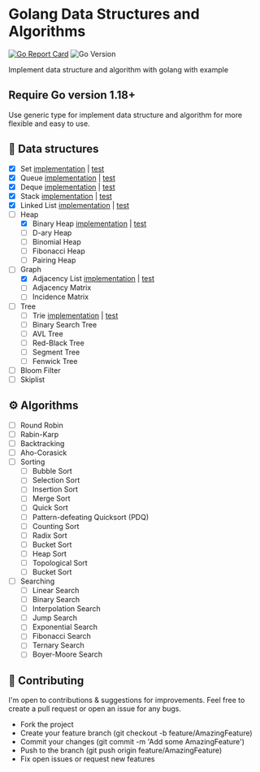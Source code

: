 # Golang Data Structures and Algorithms

[![Go Report Card](https://goreportcard.com/badge/github.com/ta3113ta/golang-ds-algorithms)](https://goreportcard.com/report/github.com/ta3113ta/golang-ds-algorithms)
![Go Version](https://img.shields.io/badge/Go-%3E%3D%201.18-%23007d9c)

Implement data structure and algorithm with golang with example

## Require Go version 1.18+

Use generic type for implement data structure and algorithm for more flexible and easy to use.

## 🧱 Data structures

- [x] Set [implementation](https://github.com/ta3113ta/golang-ds-algorithms/blob/main/ds/set/set.go) | [test](https://github.com/ta3113ta/golang-ds-algorithms/blob/main/ds/set/set_test.go)
- [x] Queue [implementation](https://github.com/ta3113ta/golang-ds-algorithms/blob/main/ds/queue/queue.go) | [test](https://github.com/ta3113ta/golang-ds-algorithms/blob/main/ds/queue/queue_test.go)
- [x] Deque [implementation](https://github.com/ta3113ta/golang-ds-algorithms/blob/main/ds/deque/deque.go) | [test](https://github.com/ta3113ta/golang-ds-algorithms/blob/main/ds/deque/deque_test.go)
- [x] Stack [implementation](https://github.com/ta3113ta/golang-ds-algorithms/blob/main/ds/stack/stack.go) | [test](https://github.com/ta3113ta/golang-ds-algorithms/blob/main/ds/stack/stack_test.go)
- [x] Linked List [implementation](https://github.com/ta3113ta/golang-ds-algorithms/blob/main/ds/linked_list/linked_list.go) | [test](https://github.com/ta3113ta/golang-ds-algorithms/blob/main/ds/linked_list/linked_list_test.go)
- [ ] Heap
  - [x] Binary Heap [implementation](https://github.com/ta3113ta/golang-ds-algorithms/blob/main/ds/heap/binary_heap/binary_heap.go) | [test](https://github.com/ta3113ta/golang-ds-algorithms/blob/main/ds/heap/binary_heap/binary_heap_test.go)
  - [ ] D-ary Heap
  - [ ] Binomial Heap
  - [ ] Fibonacci Heap
  - [ ] Pairing Heap
- [ ] Graph
  - [x] Adjacency List [implementation](https://github.com/ta3113ta/golang-ds-algorithms/blob/main/ds/graph/adjacencylist/adjacency_list.go) | [test](https://github.com/ta3113ta/golang-ds-algorithms/blob/main/ds/graph/adjacencylist/adjacency_list_test.go)
  - [ ] Adjacency Matrix
  - [ ] Incidence Matrix
- [ ] Tree
  - [ ] Trie [implementation](https://github.com/ta3112ta/golang-ds-algorithms/blob/main/ds/tree/trie/trie.go) |  [test](https://github.com/ta3113ta/golang-ds-algorithms/blob/main/ds/tree/trie/trie_test.go)
  - [ ] Binary Search Tree
  - [ ] AVL Tree
  - [ ] Red-Black Tree
  - [ ] Segment Tree
  - [ ] Fenwick Tree
- [ ] Bloom Filter
- [ ] Skiplist

## ⚙️ Algorithms

- [ ] Round Robin
- [ ] Rabin-Karp
- [ ] Backtracking
- [ ] Aho-Corasick
- [ ] Sorting
  - [ ] Bubble Sort
  - [ ] Selection Sort
  - [ ] Insertion Sort
  - [ ] Merge Sort
  - [ ] Quick Sort
  - [ ] Pattern-defeating Quicksort (PDQ)
  - [ ] Counting Sort
  - [ ] Radix Sort
  - [ ] Bucket Sort
  - [ ] Heap Sort
  - [ ] Topological Sort
  - [ ] Bucket Sort
- [ ] Searching
  - [ ] Linear Search
  - [ ] Binary Search
  - [ ] Interpolation Search
  - [ ] Jump Search
  - [ ] Exponential Search
  - [ ] Fibonacci Search
  - [ ] Ternary Search
  - [ ] Boyer-Moore Search

## 🤝 Contributing

I'm open to contributions & suggestions for improvements. Feel free to create a pull request or open an issue for any bugs.

- Fork the project
- Create your feature branch (git checkout -b feature/AmazingFeature)
- Commit your changes (git commit -m 'Add some AmazingFeature')
- Push to the branch (git push origin feature/AmazingFeature)
- Fix open issues or request new features
